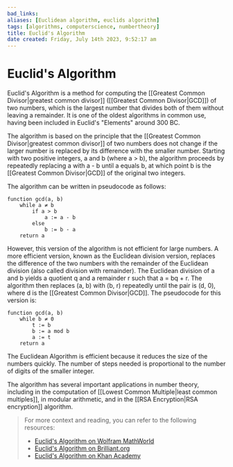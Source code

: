 ```yaml
---
bad_links: 
aliases: [Euclidean algorithm, euclids algorithm]
tags: [algorithms, computerscience, numbertheory]
title: Euclid's Algorithm
date created: Friday, July 14th 2023, 9:52:17 am
---
```

# Euclid's Algorithm

Euclid's Algorithm is a method for computing the [[Greatest Common Divisor|greatest common divisor]] ([[Greatest Common Divisor|GCD]]) of two numbers, which is the largest number that divides both of them without leaving a remainder. It is one of the oldest algorithms in common use, having been included in Euclid's "Elements" around 300 BC.

The algorithm is based on the principle that the [[Greatest Common Divisor|greatest common divisor]] of two numbers does not change if the larger number is replaced by its difference with the smaller number. Starting with two positive integers, a and b (where a > b), the algorithm proceeds by repeatedly replacing a with a - b until a equals b, at which point b is the [[Greatest Common Divisor|GCD]] of the original two integers.

The algorithm can be written in pseudocode as follows:

```
function gcd(a, b)
    while a ≠ b
        if a > b
            a := a - b
        else
            b := b - a
    return a
```

However, this version of the algorithm is not efficient for large numbers. A more efficient version, known as the Euclidean division version, replaces the difference of the two numbers with the remainder of the Euclidean division (also called division with remainder). The Euclidean division of a and b yields a quotient q and a remainder r such that a = bq + r. The algorithm then replaces (a, b) with (b, r) repeatedly until the pair is (d, 0), where d is the [[Greatest Common Divisor|GCD]]. The pseudocode for this version is:

```
function gcd(a, b)
    while b ≠ 0
        t := b
        b := a mod b
        a := t
    return a
```

The Euclidean Algorithm is efficient because it reduces the size of the numbers quickly. The number of steps needed is proportional to the number of digits of the smaller integer.

The algorithm has several important applications in number theory, including in the computation of [[Lowest Common Multiple|least common multiples]], in modular arithmetic, and in the [[RSA Encryption|RSA encryption]] algorithm.

> For more context and reading, you can refer to the following resources:
> - [Euclid's Algorithm on Wolfram MathWorld](https://mathworld.wolfram.com/EuclidsAlgorithm.html)
> - [Euclid's Algorithm on Brilliant.org](https://brilliant.org/wiki/euclids-algorithm/)
> - [Euclid's Algorithm on Khan Academy](https://www.khanacademy.org/computing/computer-science/cryptography/modarithmetic/a/the-euclidean-algorithm)